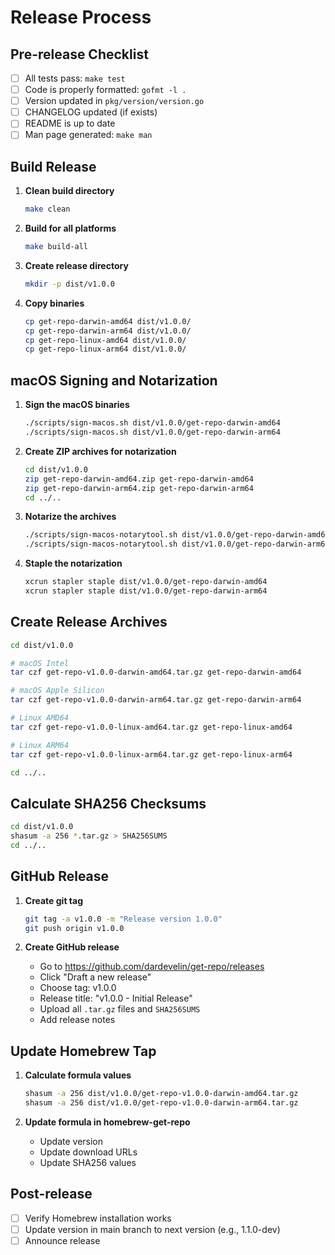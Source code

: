 # Release Process

## Pre-release Checklist

- [ ] All tests pass: `make test`
- [ ] Code is properly formatted: `gofmt -l .`
- [ ] Version updated in `pkg/version/version.go`
- [ ] CHANGELOG updated (if exists)
- [ ] README is up to date
- [ ] Man page generated: `make man`

## Build Release

1. **Clean build directory**
   ```bash
   make clean
   ```

2. **Build for all platforms**
   ```bash
   make build-all
   ```

3. **Create release directory**
   ```bash
   mkdir -p dist/v1.0.0
   ```

4. **Copy binaries**
   ```bash
   cp get-repo-darwin-amd64 dist/v1.0.0/
   cp get-repo-darwin-arm64 dist/v1.0.0/
   cp get-repo-linux-amd64 dist/v1.0.0/
   cp get-repo-linux-arm64 dist/v1.0.0/
   ```

## macOS Signing and Notarization

1. **Sign the macOS binaries**
   ```bash
   ./scripts/sign-macos.sh dist/v1.0.0/get-repo-darwin-amd64
   ./scripts/sign-macos.sh dist/v1.0.0/get-repo-darwin-arm64
   ```

2. **Create ZIP archives for notarization**
   ```bash
   cd dist/v1.0.0
   zip get-repo-darwin-amd64.zip get-repo-darwin-amd64
   zip get-repo-darwin-arm64.zip get-repo-darwin-arm64
   cd ../..
   ```

3. **Notarize the archives**
   ```bash
   ./scripts/sign-macos-notarytool.sh dist/v1.0.0/get-repo-darwin-amd64.zip
   ./scripts/sign-macos-notarytool.sh dist/v1.0.0/get-repo-darwin-arm64.zip
   ```

4. **Staple the notarization**
   ```bash
   xcrun stapler staple dist/v1.0.0/get-repo-darwin-amd64
   xcrun stapler staple dist/v1.0.0/get-repo-darwin-arm64
   ```

## Create Release Archives

```bash
cd dist/v1.0.0

# macOS Intel
tar czf get-repo-v1.0.0-darwin-amd64.tar.gz get-repo-darwin-amd64

# macOS Apple Silicon
tar czf get-repo-v1.0.0-darwin-arm64.tar.gz get-repo-darwin-arm64

# Linux AMD64
tar czf get-repo-v1.0.0-linux-amd64.tar.gz get-repo-linux-amd64

# Linux ARM64
tar czf get-repo-v1.0.0-linux-arm64.tar.gz get-repo-linux-arm64

cd ../..
```

## Calculate SHA256 Checksums

```bash
cd dist/v1.0.0
shasum -a 256 *.tar.gz > SHA256SUMS
cd ../..
```

## GitHub Release

1. **Create git tag**
   ```bash
   git tag -a v1.0.0 -m "Release version 1.0.0"
   git push origin v1.0.0
   ```

2. **Create GitHub release**
   - Go to https://github.com/dardevelin/get-repo/releases
   - Click "Draft a new release"
   - Choose tag: v1.0.0
   - Release title: "v1.0.0 - Initial Release"
   - Upload all `.tar.gz` files and `SHA256SUMS`
   - Add release notes

## Update Homebrew Tap

1. **Calculate formula values**
   ```bash
   shasum -a 256 dist/v1.0.0/get-repo-v1.0.0-darwin-amd64.tar.gz
   shasum -a 256 dist/v1.0.0/get-repo-v1.0.0-darwin-arm64.tar.gz
   ```

2. **Update formula in homebrew-get-repo**
   - Update version
   - Update download URLs
   - Update SHA256 values

## Post-release

- [ ] Verify Homebrew installation works
- [ ] Update version in main branch to next version (e.g., 1.1.0-dev)
- [ ] Announce release